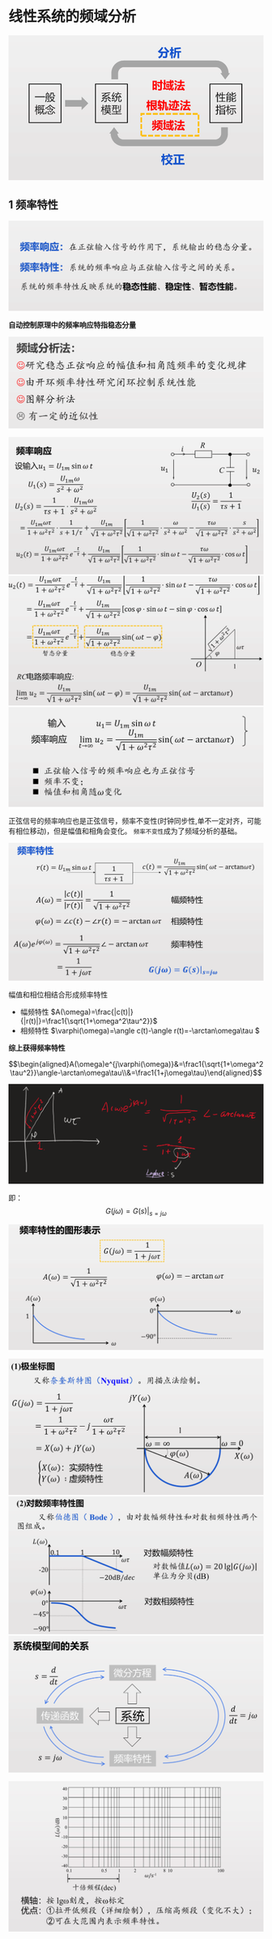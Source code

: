 # 线性系统的频域分析

![alt text](image.png)

## 1 频率特性

![频率特性](image-1.png)

**自动控制原理中的频率响应特指稳态分量**

![频域分析法的特性](image-2.png)

![alt text](image-3.png)
![频率响应](image-4.png)
![暂态分量与稳态分量](image-5.png)

正弦信号的频率响应也是正弦信号，频率不变性(时钟同步性,单不一定对齐，可能有相位移动)，但是幅值和相角会变化。
`频率不变性`成为了频域分析的基础。

![RC频率特性](image-6.png)

幅值和相位相结合形成频率特性

- 幅频特性
  $A(\omega)=\frac{|c(t)|}{|r(t)|}=\frac1{\sqrt{1+\omega^2\tau^2}}$
- 相频特性
  $\varphi(\omega)=\angle c(t)-\angle r(t)=-\arctan\omega\tau $

**综上获得频率特性**

$$\begin{aligned}A(\omega)e^{j\varphi(\omega)}&=\frac1{\sqrt{1+\omega^2\tau^2}}\angle-\arctan\omega\tau\\&=\frac1{1+j\omega\tau}\end{aligned}$$


![频率特性和传递函数关系](image-7.png)

即：
$$G(j\omega)=G(s)|_{s=j\omega}$$

![频率特性图](image-8.png)


![奈奎斯特图](image-9.png)
![Bode图_对数频率特性图](image-10.png)
![系统模型间的关系](image-11.png)

![坐标变化，坐标lg标定](image-12.png)
